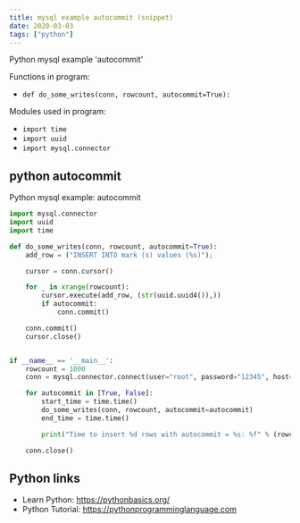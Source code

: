 ```yaml
---
title: mysql example autocommit (snippet)
date: 2020-03-03
tags: ["python"]
---
```

Python mysql example 'autocommit'

Functions in program: 
* `def do_some_writes(conn, rowcount, autocommit=True):`

Modules used in program: 
* `import time`
* `import uuid`
* `import mysql.connector`

## python autocommit

Python mysql example: autocommit

```python
import mysql.connector
import uuid
import time

def do_some_writes(conn, rowcount, autocommit=True):
    add_row = ("INSERT INTO mark (s) values (%s)");

    cursor = conn.cursor()

    for _ in xrange(rowcount):
        cursor.execute(add_row, (str(uuid.uuid4()),))
        if autocommit:
            conn.commit()

    conn.commit()
    cursor.close()


if __name__ == '__main__':
    rowcount = 1000
    conn = mysql.connector.connect(user="root", password="12345", host="mysql", database="marktesting")

    for autocommit in [True, False]:
        start_time = time.time()
        do_some_writes(conn, rowcount, autocommit=autocommit)
        end_time = time.time()

        print("Time to insert %d rows with autocommit = %s: %f" % (rowcount, autocommit, end_time - start_time))

    conn.close()


```

## Python links

- Learn Python: https://pythonbasics.org/
- Python Tutorial: https://pythonprogramminglanguage.com
